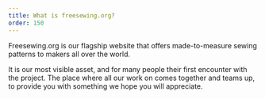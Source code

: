 ```yaml
---
title: What is freesewing.org?
order: 150
---
```


Freesewing.org is our flagship website that offers made-to-measure sewing patterns to makers all over the world.

It is our most visible asset, and for many people their first encounter with the project.
The place where all our work on comes together and teams up,
to provide you with something we hope you will appreciate.
